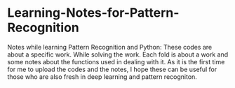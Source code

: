 # Learning-Notes-for-Pattern-Recognition
Notes while learning Pattern Recognition and Python:
These codes are about a specific work. While solving the work. Each fold is about a work and some notes about the functions used in dealing with it. As it is the first time for me to upload the codes and the notes, I hope these can be useful for those who are also fresh in deep learning and pattern recogniton. 

